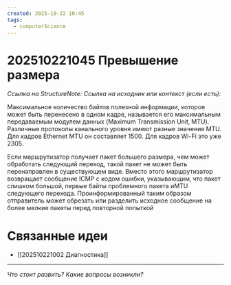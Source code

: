 ```yaml
---
created: 2025-10-22 10:45
tags:
  - computerScience
---
```

# 202510221045 Превышение размера

*Ссылка на StructureNote:*
*Ссылка на исходник или контекст (если есть):*

Максимальное количество байтов полезной информации, которое может быть перенесено в одном кадре, называется его максимальным передаваемым модулем данных (Maximum Transmission Unit‚ MTU). Различные протоколы канального уровня имеют разные значения MTU. Для кадров Ethernet MTU он составляет 1500. Для кадров Wi-Fi это уже 2305.

Если маршрутизатор получает пакет большего размера, чем может обработать следующий переход, такой пакет не может быть перенаправлен в существующем виде. Вместо этого маршрутизатор возвращает сообщение ICMP с кодом ошибки‚ указывающим‚ что пакет слишком большой‚ первые байты проблемного пакета иMTU следующего перехода. Проинформированный таким образом отправитель может обрезать или разделить исходное сообщение на более мелкие пакеты перед повторной попыткой

# Связанные идеи

- [[202510221002 Диагностика]]

---

*Что стоит развить? Какие вопросы возникли?*
